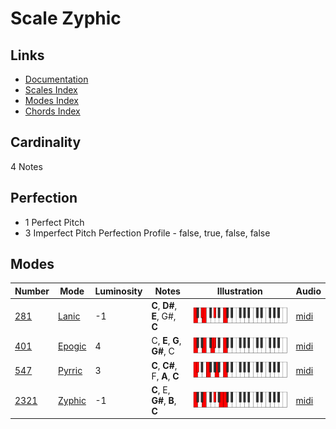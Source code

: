 # Scale Zyphic

## Links

- [Documentation](README.md)
- [Scales Index](Scales.md)
- [Modes Index](Modes.md)
- [Chords Index](Chords.md)

## Cardinality

4 Notes

## Perfection

- 1 Perfect Pitch
- 3 Imperfect Pitch
Perfection Profile - false, true, false, false

## Modes

| Number | Mode | Luminosity | Notes | Illustration | Audio |
|--------|------|------------|-------|--------------|-------|
| [281](https://ianring.com/musictheory/scales/281) | [Lanic](ModeLanic.md) | -1 | **C**, **D#**, **E**, G#, **C** | ![CNaturalLanic](ModeCNaturalLanic.png) | [midi](https://github.com/edipermadi/music/blob/main/docs/ModeCNaturalLanic.mid?raw=true) | 
| [401](https://ianring.com/musictheory/scales/401) | [Epogic](ModeEpogic.md) | 4 | C, **E**, **G**, **G#**, C | ![CNaturalEpogic](ModeCNaturalEpogic.png) | [midi](https://github.com/edipermadi/music/blob/main/docs/ModeCNaturalEpogic.mid?raw=true) | 
| [547](https://ianring.com/musictheory/scales/547) | [Pyrric](ModePyrric.md) | 3 | **C**, **C#**, F, **A**, **C** | ![CNaturalPyrric](ModeCNaturalPyrric.png) | [midi](https://github.com/edipermadi/music/blob/main/docs/ModeCNaturalPyrric.mid?raw=true) | 
| [2321](https://ianring.com/musictheory/scales/2321) | [Zyphic](ModeZyphic.md) | -1 | **C**, E, **G#**, **B**, **C** | ![CNaturalZyphic](ModeCNaturalZyphic.png) | [midi](https://github.com/edipermadi/music/blob/main/docs/ModeCNaturalZyphic.mid?raw=true) | 
